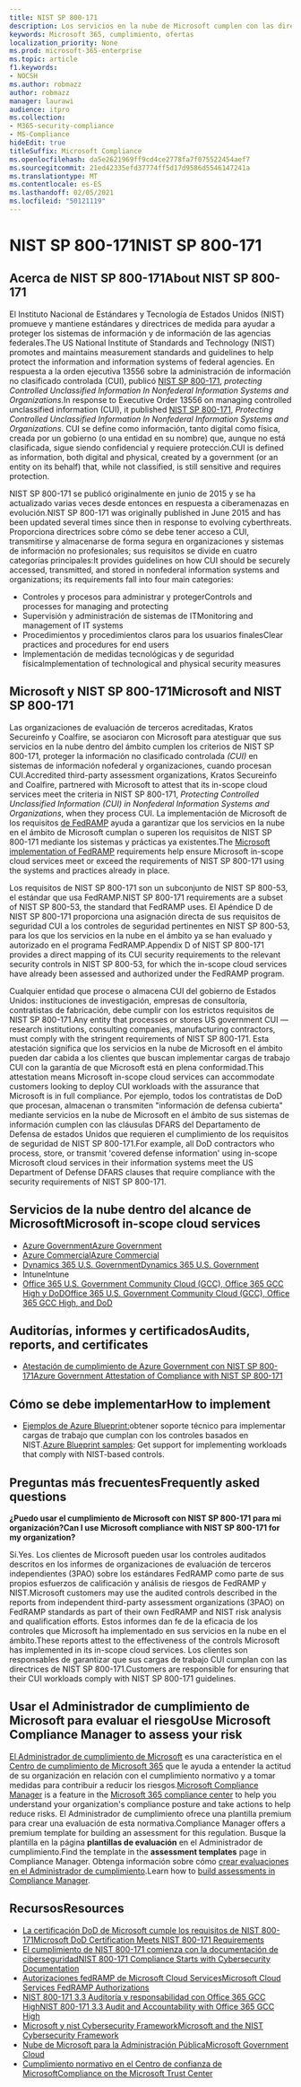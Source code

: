 ```yaml
---
title: NIST SP 800-171
description: Los servicios en la nube de Microsoft cumplen con las directrices de NIST SP 800-171 para proteger la información no clasificado controlada (CUI) en sistemas de información no profesionales.
keywords: Microsoft 365, cumplimiento, ofertas
localization_priority: None
ms.prod: microsoft-365-enterprise
ms.topic: article
f1.keywords:
- NOCSH
ms.author: robmazz
author: robmazz
manager: laurawi
audience: itpro
ms.collection:
- M365-security-compliance
- MS-Compliance
hideEdit: true
titleSuffix: Microsoft Compliance
ms.openlocfilehash: da5e2621969ff9cd4ce2778fa7f075522454aef7
ms.sourcegitcommit: 21ed42335efd37774ff5d17d9586d5546147241a
ms.translationtype: MT
ms.contentlocale: es-ES
ms.lasthandoff: 02/05/2021
ms.locfileid: "50121119"
---
```

# <a name="nist-sp-800-171"></a><span data-ttu-id="17be3-104">NIST SP 800-171</span><span class="sxs-lookup"><span data-stu-id="17be3-104">NIST SP 800-171</span></span>

## <a name="about-nist-sp-800-171"></a><span data-ttu-id="17be3-105">Acerca de NIST SP 800-171</span><span class="sxs-lookup"><span data-stu-id="17be3-105">About NIST SP 800-171</span></span>

<span data-ttu-id="17be3-106">El Instituto Nacional de Estándares y Tecnología de Estados Unidos (NIST) promueve y mantiene estándares y directrices de medida para ayudar a proteger los sistemas de información y de información de las agencias federales.</span><span class="sxs-lookup"><span data-stu-id="17be3-106">The US National Institute of Standards and Technology (NIST) promotes and maintains measurement standards and guidelines to help protect the information and information systems of federal agencies.</span></span> <span data-ttu-id="17be3-107">En respuesta a la orden ejecutiva 13556 sobre la administración de información no clasificado controlada (CUI), publicó [NIST SP 800-171](https://csrc.nist.gov/publications/detail/sp/800-171/rev-1/final), *protecting Controlled Unclassified Information In Nonfederal Information Systems and Organizations*.</span><span class="sxs-lookup"><span data-stu-id="17be3-107">In response to Executive Order 13556 on managing controlled unclassified information (CUI), it published [NIST SP 800-171](https://csrc.nist.gov/publications/detail/sp/800-171/rev-1/final), *Protecting Controlled Unclassified Information In Nonfederal Information Systems and Organizations*.</span></span> <span data-ttu-id="17be3-108">CUI se define como información, tanto digital como física, creada por un gobierno (o una entidad en su nombre) que, aunque no está clasificada, sigue siendo confidencial y requiere protección.</span><span class="sxs-lookup"><span data-stu-id="17be3-108">CUI is defined as information, both digital and physical, created by a government (or an entity on its behalf) that, while not classified, is still sensitive and requires protection.</span></span>

<span data-ttu-id="17be3-109">NIST SP 800-171 se publicó originalmente en junio de 2015 y se ha actualizado varias veces desde entonces en respuesta a ciberamenazas en evolución.</span><span class="sxs-lookup"><span data-stu-id="17be3-109">NIST SP 800-171 was originally published in June 2015 and has been updated several times since then in response to evolving cyberthreats.</span></span> <span data-ttu-id="17be3-110">Proporciona directrices sobre cómo se debe tener acceso a CUI, transmitirse y almacenarse de forma segura en organizaciones y sistemas de información no profesionales; sus requisitos se divide en cuatro categorías principales:</span><span class="sxs-lookup"><span data-stu-id="17be3-110">It provides guidelines on how CUI should be securely accessed, transmitted, and stored in nonfederal information systems and organizations; its requirements fall into four main categories:</span></span>

- <span data-ttu-id="17be3-111">Controles y procesos para administrar y proteger</span><span class="sxs-lookup"><span data-stu-id="17be3-111">Controls and processes for managing and protecting</span></span>
- <span data-ttu-id="17be3-112">Supervisión y administración de sistemas de IT</span><span class="sxs-lookup"><span data-stu-id="17be3-112">Monitoring and management of IT systems</span></span>
- <span data-ttu-id="17be3-113">Procedimientos y procedimientos claros para los usuarios finales</span><span class="sxs-lookup"><span data-stu-id="17be3-113">Clear practices and procedures for end users</span></span>
- <span data-ttu-id="17be3-114">Implementación de medidas tecnológicas y de seguridad física</span><span class="sxs-lookup"><span data-stu-id="17be3-114">Implementation of technological and physical security measures</span></span>

## <a name="microsoft-and-nist-sp-800-171"></a><span data-ttu-id="17be3-115">Microsoft y NIST SP 800-171</span><span class="sxs-lookup"><span data-stu-id="17be3-115">Microsoft and NIST SP 800-171</span></span>

<span data-ttu-id="17be3-116">Las organizaciones de evaluación de terceros acreditadas, Kratos Secureinfo y Coalfire, se asociaron con Microsoft para atestiguar que sus servicios en la nube dentro del ámbito cumplen los criterios de NIST SP 800-171, proteger la información no clasificado controlada *(CUI)* en sistemas de información nofederal y organizaciones, cuando procesan CUI.</span><span class="sxs-lookup"><span data-stu-id="17be3-116">Accredited third-party assessment organizations, Kratos Secureinfo and Coalfire, partnered with Microsoft to attest that its in-scope cloud services meet the criteria in NIST SP 800-171, *Protecting Controlled Unclassified Information (CUI) in Nonfederal Information Systems and Organizations*, when they process CUI.</span></span> <span data-ttu-id="17be3-117">La implementación de Microsoft de los requisitos [de FedRAMP](offering-fedramp.md) ayuda a garantizar que los servicios en la nube en el ámbito de Microsoft cumplan o superen los requisitos de NIST SP 800-171 mediante los sistemas y prácticas ya existentes.</span><span class="sxs-lookup"><span data-stu-id="17be3-117">The [Microsoft implementation of FedRAMP](offering-fedramp.md) requirements help ensure Microsoft in-scope cloud services meet or exceed the requirements of NIST SP 800-171 using the systems and practices already in place.</span></span>

<span data-ttu-id="17be3-118">Los requisitos de NIST SP 800-171 son un subconjunto de NIST SP 800-53, el estándar que usa FedRAMP.</span><span class="sxs-lookup"><span data-stu-id="17be3-118">NIST SP 800-171 requirements are a subset of NIST SP 800-53, the standard that FedRAMP uses.</span></span> <span data-ttu-id="17be3-119">El Apéndice D de NIST SP 800-171 proporciona una asignación directa de sus requisitos de seguridad CUI a los controles de seguridad pertinentes en NIST SP 800-53, para los que los servicios en la nube en el ámbito ya se han evaluado y autorizado en el programa FedRAMP.</span><span class="sxs-lookup"><span data-stu-id="17be3-119">Appendix D of NIST SP 800-171 provides a direct mapping of its CUI security requirements to the relevant security controls in NIST SP 800-53, for which the in-scope cloud services have already been assessed and authorized under the FedRAMP program.</span></span>

<span data-ttu-id="17be3-120">Cualquier entidad que procese o almacena CUI del gobierno de Estados Unidos: instituciones de investigación, empresas de consultoría, contratistas de fabricación, debe cumplir con los estrictos requisitos de NIST SP 800-171.</span><span class="sxs-lookup"><span data-stu-id="17be3-120">Any entity that processes or stores US government CUI — research institutions, consulting companies, manufacturing contractors, must comply with the stringent requirements of NIST SP 800-171.</span></span> <span data-ttu-id="17be3-121">Esta atestación significa que los servicios en la nube de Microsoft en el ámbito pueden dar cabida a los clientes que buscan implementar cargas de trabajo CUI con la garantía de que Microsoft está en plena conformidad.</span><span class="sxs-lookup"><span data-stu-id="17be3-121">This attestation means Microsoft in-scope cloud services can accommodate customers looking to deploy CUI workloads with the assurance that Microsoft is in full compliance.</span></span> <span data-ttu-id="17be3-122">Por ejemplo, todos los contratistas de DoD que procesan, almacenan o transmiten "información de defensa cubierta" mediante servicios en la nube de Microsoft en el ámbito de sus sistemas de información cumplen con las cláusulas DFARS del Departamento de Defensa de estados Unidos que requieren el cumplimiento de los requisitos de seguridad de NIST SP 800-171.</span><span class="sxs-lookup"><span data-stu-id="17be3-122">For example, all DoD contractors who process, store, or transmit 'covered defense information' using in-scope Microsoft cloud services in their information systems meet the US Department of Defense DFARS clauses that require compliance with the security requirements of NIST SP 800-171.</span></span>

## <a name="microsoft-in-scope-cloud-services"></a><span data-ttu-id="17be3-123">Servicios de la nube dentro del alcance de Microsoft</span><span class="sxs-lookup"><span data-stu-id="17be3-123">Microsoft in-scope cloud services</span></span>

- [<span data-ttu-id="17be3-124">Azure Government</span><span class="sxs-lookup"><span data-stu-id="17be3-124">Azure Government</span></span>](https://aka.ms/AzureCompliance)
- [<span data-ttu-id="17be3-125">Azure Commercial</span><span class="sxs-lookup"><span data-stu-id="17be3-125">Azure Commercial</span></span>](https://azure.microsoft.com/resources/microsoft-azure-compliance-offerings/)
- [<span data-ttu-id="17be3-126">Dynamics 365 U.S. Government</span><span class="sxs-lookup"><span data-stu-id="17be3-126">Dynamics 365 U.S. Government</span></span>](https://aka.ms/d365-compliance-list)
- <span data-ttu-id="17be3-127">Intune</span><span class="sxs-lookup"><span data-stu-id="17be3-127">Intune</span></span>
- [<span data-ttu-id="17be3-128">Office 365 U.S. Government Community Cloud (GCC), Office 365 GCC High y DoD</span><span class="sxs-lookup"><span data-stu-id="17be3-128">Office 365 U.S. Government Community Cloud (GCC), Office 365 GCC High, and DoD</span></span>](https://aka.ms/o365-compliance-framework)

## <a name="audits-reports-and-certificates"></a><span data-ttu-id="17be3-129">Auditorías, informes y certificados</span><span class="sxs-lookup"><span data-stu-id="17be3-129">Audits, reports, and certificates</span></span>

- [<span data-ttu-id="17be3-130">Atestación de cumplimiento de Azure Government con NIST SP 800-171</span><span class="sxs-lookup"><span data-stu-id="17be3-130">Azure Government Attestation of Compliance with NIST SP 800-171</span></span>](https://aka.ms/Azure-NIST-800-171)

## <a name="how-to-implement"></a><span data-ttu-id="17be3-131">Cómo se debe implementar</span><span class="sxs-lookup"><span data-stu-id="17be3-131">How to implement</span></span>

- <span data-ttu-id="17be3-132">[Ejemplos de Azure Blueprint:](/azure/governance/blueprints/samples/)obtener soporte técnico para implementar cargas de trabajo que cumplan con los controles basados en NIST.</span><span class="sxs-lookup"><span data-stu-id="17be3-132">[Azure Blueprint samples](/azure/governance/blueprints/samples/): Get support for implementing workloads that comply with NIST-based controls.</span></span>

## <a name="frequently-asked-questions"></a><span data-ttu-id="17be3-133">Preguntas más frecuentes</span><span class="sxs-lookup"><span data-stu-id="17be3-133">Frequently asked questions</span></span>

<span data-ttu-id="17be3-134">**¿Puedo usar el cumplimiento de Microsoft con NIST SP 800-171 para mi organización?**</span><span class="sxs-lookup"><span data-stu-id="17be3-134">**Can I use Microsoft compliance with NIST SP 800-171 for my organization?**</span></span>

<span data-ttu-id="17be3-135">Sí.</span><span class="sxs-lookup"><span data-stu-id="17be3-135">Yes.</span></span> <span data-ttu-id="17be3-136">Los clientes de Microsoft pueden usar los controles auditados descritos en los informes de organizaciones de evaluación de terceros independientes (3PAO) sobre los estándares FedRAMP como parte de sus propios esfuerzos de calificación y análisis de riesgos de FedRAMP y NIST.</span><span class="sxs-lookup"><span data-stu-id="17be3-136">Microsoft customers may use the audited controls described in the reports from independent third-party assessment organizations (3PAO) on FedRAMP standards as part of their own FedRAMP and NIST risk analysis and qualification efforts.</span></span> <span data-ttu-id="17be3-137">Estos informes dan fe de la eficacia de los controles que Microsoft ha implementado en sus servicios en la nube en el ámbito.</span><span class="sxs-lookup"><span data-stu-id="17be3-137">These reports attest to the effectiveness of the controls Microsoft has implemented in its in-scope cloud services.</span></span> <span data-ttu-id="17be3-138">Los clientes son responsables de garantizar que sus cargas de trabajo CUI cumplan con las directrices de NIST SP 800-171.</span><span class="sxs-lookup"><span data-stu-id="17be3-138">Customers are responsible for ensuring that their CUI workloads comply with NIST SP 800-171 guidelines.</span></span>

## <a name="use-microsoft-compliance-manager-to-assess-your-risk"></a><span data-ttu-id="17be3-139">Usar el Administrador de cumplimiento de Microsoft para evaluar el riesgo</span><span class="sxs-lookup"><span data-stu-id="17be3-139">Use Microsoft Compliance Manager to assess your risk</span></span>

<span data-ttu-id="17be3-140">[El Administrador de cumplimiento de Microsoft](/microsoft-365/compliance/compliance-manager) es una característica en el [Centro de cumplimiento de Microsoft 365](/microsoft-365/compliance/microsoft-365-compliance-center) que le ayuda a entender la actitud de su organización en relación con el cumplimiento normativo y a tomar medidas para contribuir a reducir los riesgos.</span><span class="sxs-lookup"><span data-stu-id="17be3-140">[Microsoft Compliance Manager](/microsoft-365/compliance/compliance-manager) is a feature in the [Microsoft 365 compliance center](/microsoft-365/compliance/microsoft-365-compliance-center) to help you understand your organization's compliance posture and take actions to help reduce risks.</span></span> <span data-ttu-id="17be3-141">El Administrador de cumplimiento ofrece una plantilla premium para crear una evaluación de esta normativa.</span><span class="sxs-lookup"><span data-stu-id="17be3-141">Compliance Manager offers a premium template for building an assessment for this regulation.</span></span> <span data-ttu-id="17be3-142">Busque la plantilla en la página **plantillas de evaluación** en el Administrador de cumplimiento.</span><span class="sxs-lookup"><span data-stu-id="17be3-142">Find the template in the **assessment templates** page in Compliance Manager.</span></span> <span data-ttu-id="17be3-143">Obtenga información sobre cómo [crear evaluaciones en el Administrador de cumplimiento](/microsoft-365/compliance/compliance-manager-assessments).</span><span class="sxs-lookup"><span data-stu-id="17be3-143">Learn how to [build assessments in Compliance Manager](/microsoft-365/compliance/compliance-manager-assessments).</span></span>

## <a name="resources"></a><span data-ttu-id="17be3-144">Recursos</span><span class="sxs-lookup"><span data-stu-id="17be3-144">Resources</span></span>

- [<span data-ttu-id="17be3-145">La certificación DoD de Microsoft cumple los requisitos de NIST 800-171</span><span class="sxs-lookup"><span data-stu-id="17be3-145">Microsoft DoD Certification Meets NIST 800-171 Requirements</span></span>](offering-DoD-DISA-L2-L4-L5.md)
- [<span data-ttu-id="17be3-146">El cumplimiento de NIST 800-171 comienza con la documentación de ciberseguridad</span><span class="sxs-lookup"><span data-stu-id="17be3-146">NIST 800-171 Compliance Starts with Cybersecurity Documentation</span></span>](https://www.nist800171.com/)
- [<span data-ttu-id="17be3-147">Autorizaciones fedRAMP de Microsoft Cloud Services</span><span class="sxs-lookup"><span data-stu-id="17be3-147">Microsoft Cloud Services FedRAMP Authorizations</span></span>](https://marketplace.fedramp.gov/index.html?status=Compliant&sort=productName#/products)
- [<span data-ttu-id="17be3-148">NIST 800-171 3.3 Auditoría y responsabilidad con Office 365 GCC High</span><span class="sxs-lookup"><span data-stu-id="17be3-148">NIST 800-171 3.3 Audit and Accountability with Office 365 GCC High</span></span>](https://info.summit7systems.com/blog/nist-3.3-audit-and-accountability-with-office-365)
- [<span data-ttu-id="17be3-149">Microsoft y nist Cybersecurity Framework</span><span class="sxs-lookup"><span data-stu-id="17be3-149">Microsoft and the NIST Cybersecurity Framework</span></span>](offering-nist-csf.md)
- [<span data-ttu-id="17be3-150">Nube de Microsoft para la Administración Pública</span><span class="sxs-lookup"><span data-stu-id="17be3-150">Microsoft Government Cloud</span></span>](https://www.microsoft.com/enterprise/government)
- [<span data-ttu-id="17be3-151">Cumplimiento normativo en el Centro de confianza de Microsoft</span><span class="sxs-lookup"><span data-stu-id="17be3-151">Compliance on the Microsoft Trust Center</span></span>](https://www.microsoft.com/trust-center/compliance/compliance-overview)
